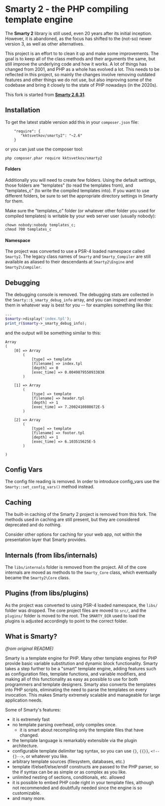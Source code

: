 # Smarty 2 - the PHP compiling template engine

The **Smarty 2** library is still used, even 20 years after its initial
inception. However, it is abandoned, as the focus has shifted to the (not-so)
newer version 3, as well as other alternatives.

This project is an effort to to clean it up and make some improvements. The goal
is to keep all of the class methods and their arguments the same, but still
improve the underlying code and how it works. A lot of things has changed from
2001, and PHP as a whole has evolved a lot. This needs to be reflected in this
project, so mainly the changes involve removing outdated features and other
things we do not use, but also improving some of the codebase and bring it
closely to the state of PHP nowadays (in the 2020s).

This fork is started from [**Smarty 2.6.31**](https://github.com/smarty-php/smarty/tree/v2.6.31).

## Installation

To get the latest stable version add this in your `composer.json` file:
```
	"require": {
	   "kktsvetkov/smarty2": "~2.6"
	}
```
or you can just use the composer tool:
```
php composer.phar require kktsvetkov/smarty2
```

#### Folders

Additionally you will need to create few folders. Using the default
settings, those folders are "templates" (to read the templates from),
and "templates_c" (to write the compiled templates into). If you want
to use different folders, be sure to set the appropriate directory
settings in Smarty for them.

Make sure the "templates_c" folder (or whatever other folder you used for
compiled templates) is writable by your web server user (usually nobody):
```
chown nobody:nobody templates_c;
chmod 700 templates_c
```

#### Namespace

The project was converted to use a PSR-4 loaded namespace called `Smarty2`.
The legacy class names of `Smarty` and `Smarty_Compiler` are still available
as aliased to their descendants at `Smarty2\Engine` and `Smarty2\Compiler`.

## Debugging

The debugging console is removed. The debugging stats are collected in
the `Smarty::$_smarty_debug_info` array, and you can inspect and render
them in whatever way is best for you -- for examples something like this:

```php
...
$smarty->display('index.tpl');
print_r($smarty->_smarty_debug_info);
```
and the output will be something similar to this:
```
Array
(
    [0] => Array
        (
            [type] => template
            [filename] => index.tpl
            [depth] => 0
            [exec_time] => 0.0049879550933838
        )

    [1] => Array
        (
            [type] => template
            [filename] => header.tpl
            [depth] => 1
            [exec_time] => 7.2002410888672E-5
        )

    [2] => Array
        (
            [type] => template
            [filename] => footer.tpl
            [depth] => 1
            [exec_time] => 6.103515625E-5
        )

)
```

## Config Vars

The config file reading is removed. In order to introduce config_vars use
the `Smarty::set_config_vars()` method instead.

## Caching

The built-in caching of the Smarty 2 project is removed from this fork. The
methods used in caching are still present, but they are considered deprecated
and do nothing.

Consider other options for caching for your web app, not within the
presentation layer that Smarty provides.

## Internals (from libs/internals)

The `libs/internals` folder is removed from the project. All of the core
internals are moved as methods to the `Smarty_Core` class, which eventually
became the `Smarty2\Core` class.

## Plugins (from libs/plugins)

As the project was converted to using PSR-4 loaded namespace, the `libs/` folder
was dropped. The core project files are moved to `src/`, and the `plugins/`
folder is moved to the root. The `SMARTY_DIR` used to load the plugins is adjusted
accordingly to point to the correct folder.

## What is Smarty?

*(from original README)*

Smarty is a template engine for PHP. Many other template engines for PHP
provide basic variable substitution and dynamic block functionality.
Smarty takes a step further to be a "smart" template engine, adding
features such as configuration files, template functions, and variable
modifiers, and making all of this functionality as easy as possible to
use for both programmers and template designers. Smarty also converts
the templates into PHP scripts, eliminating the need to parse the
templates on every invocation. This makes Smarty extremely scalable and
manageable for large application needs.

Some of Smarty's features:

* it is extremely fast
* no template parsing overhead, only compiles once.
    * it is smart about recompiling only the template files that have
      changed.
* the template language is remarkably extensible via the plugin
  architecture.
* configurable template delimiter tag syntax, so you can use
  `{}`, `{{}}`, `<!--{}-->`, or whatever you like.
* arbitrary template sources (filesystem, databases, etc.)
* template if/elseif/else/endif constructs are passed to the PHP parser,
  so the if syntax can be as simple or as complex as you like.
* unlimited nesting of sections, conditionals, etc. allowed
* it is possible to embed PHP code right in your template files,
  although not recommended and doubtfully needed since the engine
  is so customizable.
* and many more.

